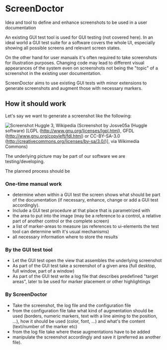 # ScreenDoctor
Idea and tool to define and enhance screenshots to be used in a user documentation

An existing GUI test tool is used for GUI testing (not covered here).
In an ideal world a GUI test suite for a software covers the whole UI, especially showing all possible screens and relevant screen states.

On the other hand for user manuals it's often required to take screenshots for illustration purposes.
Changing code may lead to different visual appearances of the system even on screenshots not being the "topic" of a screenshot in the existing user documentation.

ScreenDoctor aims to use existing GUI tests with minor extensions to generate screenshots and augment those with necessary markers.

## How it should work
Let's say we want to generate a screenshot like the following:

![Screenshot Huggle 3, Wikipedia](https://upload.wikimedia.org/wikipedia/commons/a/a9/Huggle_3_-_Screenshot_%28numbred%29.png)
(Screenshot by Josve05a (Huggle software) [LGPL (http://www.gnu.org/licenses/lgpl.html), GFDL (http://www.gnu.org/copyleft/fdl.html) or CC-BY-SA-3.0 (http://creativecommons.org/licenses/by-sa/3.0/)], via Wikimedia Commons)

The underlying picture may be part of our software we are testing/developing.

The planned process should be

### One-time manual work
- determine when within a GUI test the screen shows what should be part of the documentation (if necessary, enhance, change or add a GUI test accordingly).
- Include a GUI test procedure at that place that is parametrized with
 - the area to put into the image (may be a reference to a control, a relative part of another control or the complete screen)
 - a list of marker-areas to measure (as references to ui-elements the test tool can determine with it's usual mechanisms)
 - all necessary information where to store the results

### By the GUI test tool
- Let the GUI test open the view that assembles the underlying screenshot
- As part of the GUI test take a screenshot of a given area (full desktop, full window, part of a window)
- As part of the GUI test write a log file that describes predefined "target areas", later to be used for marker placement or other highlightings

### By ScreenDoctor
- Take the screenshot, the log file and the configuration file
- from the configuration file take what kind of augmentation should be used (borders, numeric markers, text with a line aiming to the position, ...), how it should be used (color, font, ...) and what's the content (text/number of the marker etc)
- from the log file take where these augmentations have to be added
- manipulate the screenshot accordingly and save it (preferred as another file).
